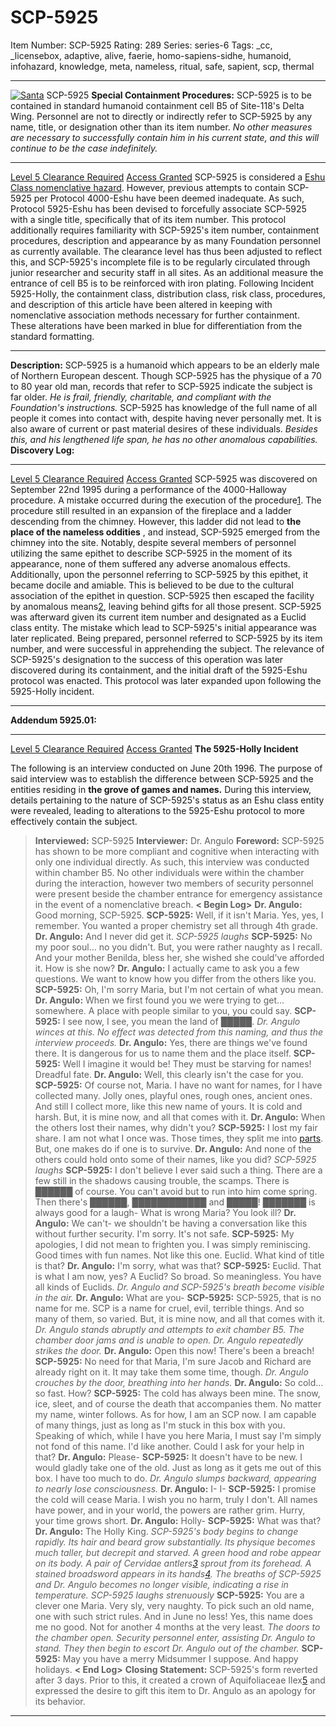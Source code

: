 # SCP-5925
Item Number: SCP-5925
Rating: 289
Series: series-6
Tags: _cc, _licensebox, adaptive, alive, faerie, homo-sapiens-sidhe, humanoid, infohazard, knowledge, meta, nameless, ritual, safe, sapient, scp, thermal

---

[![Santa](https://scp-wiki.wdfiles.com/local--resized-images/scp-5925/Santa/medium.jpg)](https://scp-wiki.wdfiles.com/local--files/scp-5925/Santa)
SCP-5925
**Special Containment Procedures:** SCP-5925 is to be contained in standard humanoid containment cell B5 of Site-118's Delta Wing. Personnel are not to directly or indirectly refer to SCP-5925 by any name, title, or designation other than its item number. _No other measures are necessary to successfully contain him in his current state, and this will continue to be the case indefinitely._
* * *
[Level 5 Clearance Required](javascript:;)
[Access Granted](javascript:;)
SCP-5925 is considered a [Eshu Class nomenclative hazard](http://www.scpwiki.com/taboo). However, previous attempts to contain SCP-5925 per Protocol 4000-Eshu have been deemed inadequate. As such, Protocol 5925-Eshu has been devised to forcefully associate SCP-5925 with a single title, specifically that of its item number. This protocol additionally requires familiarity with SCP-5925's item number, containment procedures, description and appearance by as many Foundation personnel as currently available. The clearance level has thus been adjusted to reflect this, and SCP-5925's incomplete file is to be regularly circulated through junior researcher and security staff in all sites.
As an additional measure the entrance of cell B5 is to be reinforced with iron plating.
Following Incident 5925-Holly, the containment class, distribution class, risk class, procedures, and description of this article have been altered in keeping with nomenclative association methods necessary for further containment. These alterations have been marked in blue for differentiation from the standard formatting.
* * *
**Description:** SCP-5925 is a humanoid which appears to be an elderly male of Northern European descent. Though SCP-5925 has the physique of a 70 to 80 year old man, records that refer to SCP-5925 indicate the subject is far older. _He is frail, friendly, charitable, and compliant with the Foundation's instructions._
SCP-5925 has knowledge of the full name of all people it comes into contact with, despite having never personally met. It is also aware of current or past material desires of these individuals. _Besides this, and his lengthened life span, he has no other anomalous capabilities._
**Discovery Log:**
* * *
[Level 5 Clearance Required](javascript:;)
[Access Granted](javascript:;)
SCP-5925 was discovered on September 22nd 1995 during a performance of the 4000-Halloway procedure. A mistake occurred during the execution of the procedure[1](javascript:;). The procedure still resulted in an expansion of the fireplace and a ladder descending from the chimney. However, this ladder did not lead to **the place of the nameless oddities** , and instead, SCP-5925 emerged from the chimney into the site. Notably, despite several members of personnel utilizing the same epithet to describe SCP-5925 in the moment of its appearance, none of them suffered any adverse anomalous effects. Additionally, upon the personnel referring to SCP-5925 by this epithet, it became docile and amiable. This is believed to be due to the cultural association of the epithet in question. SCP-5925 then escaped the facility by anomalous means[2](javascript:;), leaving behind gifts for all those present. SCP-5925 was afterward given its current item number and designated as a Euclid class entity.
The mistake which lead to SCP-5925's initial appearance was later replicated. Being prepared, personnel referred to SCP-5925 by its item number, and were successful in apprehending the subject. The relevance of SCP-5925's designation to the success of this operation was later discovered during its containment, and the initial draft of the 5925-Eshu protocol was enacted. This protocol was later expanded upon following the 5925-Holly incident.
* * *
**Addendum 5925.01:**
* * *
[Level 5 Clearance Required](javascript:;)
[Access Granted](javascript:;)
**The 5925-Holly Incident**  

The following is an interview conducted on June 20th 1996. The purpose of said interview was to establish the difference between SCP-5925 and the entities residing in **the grove of games and names.** During this interview, details pertaining to the nature of SCP-5925's status as an Eshu class entity were revealed, leading to alterations to the 5925-Eshu protocol to more effectively contain the subject.
> **Interviewed:** SCP-5925
> **Interviewer:** Dr. Angulo
> **Foreword:** SCP-5925 has shown to be more compliant and cognitive when interacting with only one individual directly. As such, this interview was conducted within chamber B5. No other individuals were within the chamber during the interaction, however two members of security personnel were present beside the chamber entrance for emergency assistance in the event of a nomenclative breach.
> **< Begin Log>**
> **Dr. Angulo:** Good morning, SCP-5925.
> **SCP-5925:** Well, if it isn't Maria. Yes, yes, I remember. You wanted a proper chemistry set all through 4th grade.
> **Dr. Angulo:** And I never did get it.
> _SCP-5925 laughs_
> **SCP-5925:** No my poor soul… no you didn't. But, you were rather naughty as I recall. And your mother Benilda, bless her, she wished she could've afforded it. How is she now?
> **Dr. Angulo:** I actually came to ask you a few questions. We want to know how you differ from the others like you.
> **SCP-5925:** Oh, I'm sorry Maria, but I'm not certain of what you mean.
> **Dr. Angulo:** When we first found you we were trying to get… somewhere. A place with people similar to you, you could say.
> **SCP-5925:** I see now, I see, you mean the land of █████.
> _Dr. Angulo winces at this. No effect was detected from this naming, and thus the interview proceeds._
> **Dr. Angulo:** Yes, there are things we've found there. It is dangerous for us to name them and the place itself.
> **SCP-5925:** Well I imagine it would be! They must be starving for names! Dreadful fate.
> **Dr. Angulo:** Well, this clearly isn't the case for you.
> **SCP-5925:** Of course not, Maria. I have no want for names, for I have collected many. Jolly ones, playful ones, rough ones, ancient ones. And still I collect more, like this new name of yours. It is cold and harsh. But, it is mine now, and all that comes with it.
> **Dr. Angulo:** When the others lost their names, why didn't you?
> **SCP-5925:** I lost my fair share. I am not what I once was. Those times, they split me into [parts](http://www.scpwiki.com/scp-4666). But, one makes do if one is to survive.
> **Dr. Angulo:** And none of the others could hold onto some of their names, like you did?
> _SCP-5925 laughs_
> **SCP-5925:** I don't believe I ever said such a thing. There are a few still in the shadows causing trouble, the scamps. There is ██████ of course. You can't avoid but to run into him come spring. Then there's ██████, ████████████ and █████! ███████ is always good for a laugh- What is wrong Maria? You look ill?
> **Dr. Angulo:** We can't- we shouldn't be having a conversation like this without further security. I'm sorry. It's not safe.
> **SCP-5925:** My apologies, I did not mean to frighten you. I was simply reminiscing. Good times with fun names. Not like this one. Euclid. What kind of title is that?
> **Dr. Angulo:** I'm sorry, what was that?
> **SCP-5925:** Euclid. That is what I am now, yes? A Euclid? So broad. So meaningless. You have all kinds of Euclids.
> _Dr. Angulo and SCP-5925's breath become visible in the air._
> **Dr. Angulo:** What are you-
> **SCP-5925:** SCP-5925, that is no name for me. SCP is a name for cruel, evil, terrible things. And so many of them, so varied. But, it is mine now, and all that comes with it.
> _Dr. Angulo stands abruptly and attempts to exit chamber B5. The chamber door jams and is unable to open. Dr. Angulo repeatedly strikes the door._
> **Dr. Angulo:** Open this now! There's been a breach!
> **SCP-5925:** No need for that Maria, I'm sure Jacob and Richard are already right on it. It may take them some time, though.
> _Dr. Angulo crouches by the door, breathing into her hands._
> **Dr. Angulo:** So cold… so fast. How?
> **SCP-5925:** The cold has always been mine. The snow, ice, sleet, and of course the death that accompanies them. No matter my name, winter follows. As for how, I am an SCP now. I am capable of many things, just as long as I'm stuck in this box with you. Speaking of which, while I have you here Maria, I must say I'm simply not fond of this name. I'd like another. Could I ask for your help in that?
> **Dr. Angulo:** Please-
> **SCP-5925:** It doesn't have to be new. I would gladly take one of the old. Just as long as it gets me out of this box. I have too much to do.
> _Dr. Angulo slumps backward, appearing to nearly lose consciousness._
> **Dr. Angulo:** I- I-
> **SCP-5925:** I promise the cold will cease Maria. I wish you no harm, truly I don't. All names have power, and in your world, the powers are rather grim. Hurry, your time grows short.
> **Dr. Angulo:** Holly-
> **SCP-5925:** What was that?
> **Dr. Angulo:** The Holly King.
> _SCP-5925's body begins to change rapidly. Its hair and beard grow substantially. Its physique becomes much taller, but decrepit and starved. A green hood and robe appear on its body. A pair of Cervidae antlers[3](javascript:;) sprout from its forehead. A stained broadsword appears in its hands[4](javascript:;). The breaths of SCP-5925 and Dr. Angulo becomes no longer visible, indicating a rise in temperature._
> _SCP-5925 laughs strenuously_
> **SCP-5925:** You are a clever one Maria. Very sly, very naughty. To pick such an old name, one with such strict rules. And in June no less! Yes, this name does me no good. Not for another 4 months at the very least.
> _The doors to the chamber open. Security personnel enter, assisting Dr. Angulo to stand. They then begin to escort Dr. Angulo out of the chamber._
> **SCP-5925:** May you have a merry Midsummer I suppose. And happy holidays.
> **< End Log>**
> **Closing Statement:** SCP-5925's form reverted after 3 days. Prior to this, it created a crown of Aquifoliaceae Ilex[5](javascript:;) and expressed the desire to gift this item to Dr. Angulo as an apology for its behavior.
* * *